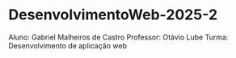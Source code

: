 # DesenvolvimentoWeb-2025-2

Aluno: Gabriel Malheiros de Castro
Professor: Otávio Lube
Turma: Desenvolvimento de aplicação web
